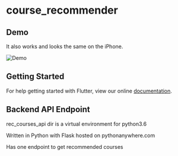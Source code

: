 # course_recommender
## Demo
It also works and looks the same on the iPhone.

![Demo](https://user-images.githubusercontent.com/27994047/39069411-826eb44c-4494-11e8-92e3-fb8cfd27e6af.gif)

## Getting Started

For help getting started with Flutter, view our online
[documentation](https://flutter.io/).

## Backend API Endpoint
rec_courses_api dir is a virtual environment for python3.6

Written in Python with Flask hosted on pythonanywhere.com

Has one endpoint to get recommended courses